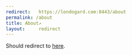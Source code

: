 ```yaml
---
redirect:   https://londogard.com:8443/about
permalink: /about
title: About↗
layout:     redirect
---
```


Should redirect to [here](https://londogard.com/about).